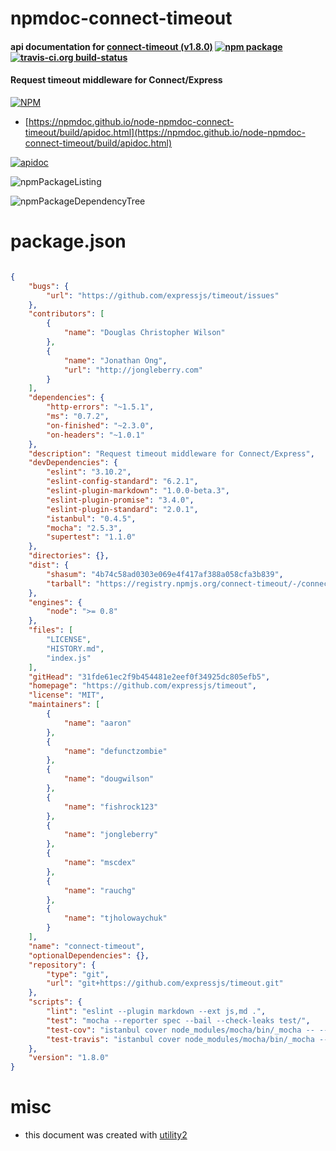 # npmdoc-connect-timeout

#### api documentation for  [connect-timeout (v1.8.0)](https://github.com/expressjs/timeout)  [![npm package](https://img.shields.io/npm/v/npmdoc-connect-timeout.svg?style=flat-square)](https://www.npmjs.org/package/npmdoc-connect-timeout) [![travis-ci.org build-status](https://api.travis-ci.org/npmdoc/node-npmdoc-connect-timeout.svg)](https://travis-ci.org/npmdoc/node-npmdoc-connect-timeout)

#### Request timeout middleware for Connect/Express

[![NPM](https://nodei.co/npm/connect-timeout.png?downloads=true&downloadRank=true&stars=true)](https://www.npmjs.com/package/connect-timeout)

- [https://npmdoc.github.io/node-npmdoc-connect-timeout/build/apidoc.html](https://npmdoc.github.io/node-npmdoc-connect-timeout/build/apidoc.html)

[![apidoc](https://npmdoc.github.io/node-npmdoc-connect-timeout/build/screenCapture.buildCi.browser.%252Ftmp%252Fbuild%252Fapidoc.html.png)](https://npmdoc.github.io/node-npmdoc-connect-timeout/build/apidoc.html)

![npmPackageListing](https://npmdoc.github.io/node-npmdoc-connect-timeout/build/screenCapture.npmPackageListing.svg)

![npmPackageDependencyTree](https://npmdoc.github.io/node-npmdoc-connect-timeout/build/screenCapture.npmPackageDependencyTree.svg)



# package.json

```json

{
    "bugs": {
        "url": "https://github.com/expressjs/timeout/issues"
    },
    "contributors": [
        {
            "name": "Douglas Christopher Wilson"
        },
        {
            "name": "Jonathan Ong",
            "url": "http://jongleberry.com"
        }
    ],
    "dependencies": {
        "http-errors": "~1.5.1",
        "ms": "0.7.2",
        "on-finished": "~2.3.0",
        "on-headers": "~1.0.1"
    },
    "description": "Request timeout middleware for Connect/Express",
    "devDependencies": {
        "eslint": "3.10.2",
        "eslint-config-standard": "6.2.1",
        "eslint-plugin-markdown": "1.0.0-beta.3",
        "eslint-plugin-promise": "3.4.0",
        "eslint-plugin-standard": "2.0.1",
        "istanbul": "0.4.5",
        "mocha": "2.5.3",
        "supertest": "1.1.0"
    },
    "directories": {},
    "dist": {
        "shasum": "4b74c58ad0303e069e4f417af388a058cfa3b839",
        "tarball": "https://registry.npmjs.org/connect-timeout/-/connect-timeout-1.8.0.tgz"
    },
    "engines": {
        "node": ">= 0.8"
    },
    "files": [
        "LICENSE",
        "HISTORY.md",
        "index.js"
    ],
    "gitHead": "31fde61ec2f9b454481e2eef0f34925dc805efb5",
    "homepage": "https://github.com/expressjs/timeout",
    "license": "MIT",
    "maintainers": [
        {
            "name": "aaron"
        },
        {
            "name": "defunctzombie"
        },
        {
            "name": "dougwilson"
        },
        {
            "name": "fishrock123"
        },
        {
            "name": "jongleberry"
        },
        {
            "name": "mscdex"
        },
        {
            "name": "rauchg"
        },
        {
            "name": "tjholowaychuk"
        }
    ],
    "name": "connect-timeout",
    "optionalDependencies": {},
    "repository": {
        "type": "git",
        "url": "git+https://github.com/expressjs/timeout.git"
    },
    "scripts": {
        "lint": "eslint --plugin markdown --ext js,md .",
        "test": "mocha --reporter spec --bail --check-leaks test/",
        "test-cov": "istanbul cover node_modules/mocha/bin/_mocha -- --reporter dot --check-leaks test/",
        "test-travis": "istanbul cover node_modules/mocha/bin/_mocha --report lcovonly -- --reporter dot --check-leaks test/"
    },
    "version": "1.8.0"
}
```



# misc
- this document was created with [utility2](https://github.com/kaizhu256/node-utility2)
